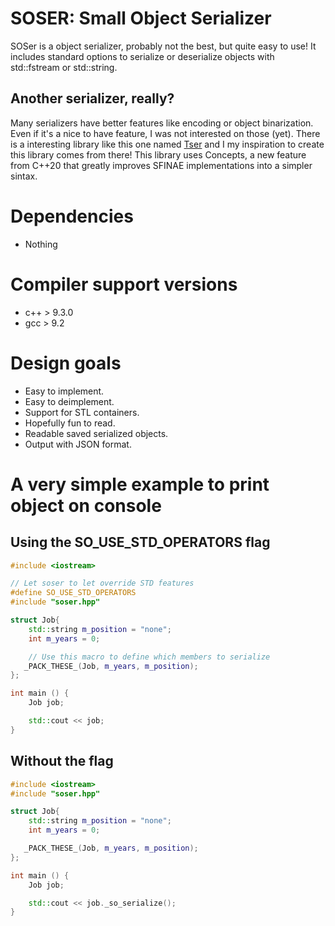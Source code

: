 # SOSER: Small Object Serializer
SOSer is a object serializer, probably not the best, but quite easy to use! It includes standard options to serialize or deserialize objects with std::fstream or std::string.

## Another serializer, really?
Many serializers have better features like encoding or object binarization. Even if it's a nice to have feature, I was not interested on those (yet). There is a interesting library like this one named [Tser](https://github.com/KonanM/tser) and I my inspiration to create this library comes from there! This library uses Concepts, a new feature from C++20 that greatly improves SFINAE implementations into a simpler sintax.

# Dependencies
- Nothing

# Compiler support versions
- c++ > 9.3.0
- gcc > 9.2

# Design goals
- Easy to implement.
- Easy to deimplement.
- Support for STL containers. 
- Hopefully fun to read.
- Readable saved serialized objects.
- Output with JSON format.


# A very simple example to print object on console

## Using the SO_USE_STD_OPERATORS flag
```cpp
#include <iostream>

// Let soser to let override STD features
#define SO_USE_STD_OPERATORS
#include "soser.hpp"

struct Job{
    std::string m_position = "none";
    int m_years = 0;

    // Use this macro to define which members to serialize
   _PACK_THESE_(Job, m_years, m_position);
};

int main () {
    Job job;

    std::cout << job;
}
```

## Without the flag
```cpp
#include <iostream>
#include "soser.hpp"

struct Job{
    std::string m_position = "none";
    int m_years = 0;

   _PACK_THESE_(Job, m_years, m_position);
};

int main () {
    Job job;

    std::cout << job._so_serialize();
}
```
